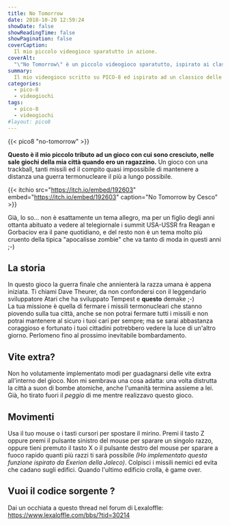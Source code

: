 ```yaml
---
title: No Tomorrow
date: 2018-10-20 12:59:24
showDate: false
showReadingTime: false
showPagination: false
coverCaption:
  Il mio piccolo videogioco sparatutto in azione.
coverAlt:
  "\"No Tomorrow\" è un piccolo videogioco sparatutto, ispirato ai classici arcade dei primi anni ottanta"
summary: 
  Il mio videogioco scritto su PICO-8 ed ispirato ad un classico delle sale giochi
categories:
  - pico-8
  - videogiochi
tags:
  - pico-8
  - videogiochi
#layout: pico8
---
```


{{< pico8 "no-tomorrow" >}}

**Questo è il mio piccolo tributo ad un gioco con cui sono cresciuto, nelle sale giochi della mia città quando ero un ragazzino.** Un gioco con una trackball, tanti missili ed il compito quasi impossibile di mantenere a distanza una guerra termonucleare il più a lungo possibile.

{{< itchio src="https://itch.io/embed/192603" embed="https://itch.io/embed/192603" caption="No Tomorrow by Cesco" >}}

Già, lo so... non è esattamente un tema allegro, ma per un figlio degli anni ottanta abituato a vedere al telegiornale i summit USA-USSR fra Reagan e Gorbaciov era il pane quotidiano, e del resto non è un tema molto più cruento della tipica "apocalisse zombie" che va tanto di moda in questi anni ;-)

## La storia

In questo gioco la guerra finale che annienterà la razza umana è appena iniziata. Ti chiami Dave Theurer, da non confondersi con il leggendario sviluppatore Atari che ha sviluppato Tempest e **questo** demake ;-)  
La tua missione è quella di fermare i missili termonucleari che stanno piovendo sulla tua città, anche se non potrai fermare tutti i missili e non potrai mantenere al sicuro i tuoi cari per sempre; ma se sarai abbastanza coraggioso e fortunato i tuoi cittadini potrebbero vedere la luce di un'altro giorno. Perlomeno fino al prossimo inevitabile bombardamento.

## Vite extra?

Non ho volutamente implementato modi per guadagnarsi delle vite extra all'interno del gioco. Non mi sembrava una cosa adatta: una volta distrutta la città a suon di bombe atomiche, anche l'umanità termina assieme a lei. Già, ho tirato fuori il *peggio* di me mentre realizzavo questo gioco.

## Movimenti

Usa il tuo mouse o i tasti cursori per spostare il mirino. Premi il tasto Z oppure premi il pulsante sinistro del mouse per sparare un singolo razzo, oppure tieni premuto il tasto X o il pulsante destro del mouse per sparare a fuoco rapido quanti più razzi ti sarà possibile *(Ho implementato questa funzione ispirato da Exerion della Jaleco)*. Colpisci i missili nemici ed evita che cadano sugli edifici. Quando l'ultimo edificio crolla, è game over.

## Vuoi il codice sorgente ?

Dai un occhiata a questo thread nel forum di Lexaloffle: <https://www.lexaloffle.com/bbs/?tid=30214>
